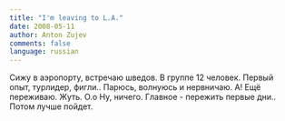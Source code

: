 ```yaml
---
title: "I'm leaving to L.A."
date: 2008-05-11
author: Anton Zujev
comments: false
language: russian
---
```


Сижу в аэропорту, встречаю шведов. В группе 12 человек. Первый опыт, турлидер, фигли.. Парюсь, волнуюсь и нервничаю. А! Ещё переживаю. Жуть. О.о Ну, ничего. Главное - пережить первые дни.. Потом лучше пойдет.